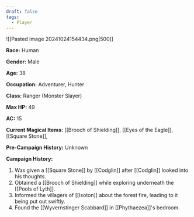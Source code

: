 ```yaml
---
draft: false
tags:
  - Player
---
```

![[Pasted image 20241024154434.png|500]]

**Race:** Human

**Gender:** Male

**Age:** 38

**Occupation:** Adventurer, Hunter

**Class:** Ranger (Monster Slayer)

**Max HP:** 49

**AC:** 15

**Current Magical Items:** [[Brooch of Shielding]], [[Eyes of the Eagle]], [[Square Stone]], 

**Pre-Campaign History:** Unknown

**Campaign History:** 

1. Was given a [[Square Stone]] by [[Codglin]] after [[Codglin]] looked into his thoughts. 
2. Obtained a [[Brooch of Shielding]] while exploring underneath the [[Pools of Lyth]]. 
3. Informed the villagers of [[Isoton]] about the forest fire, leading to it being put out swiftly. 
4. Found the [[Wyvernstinger Scabbard]] in [[Phythaezea]]'s bedroom. 